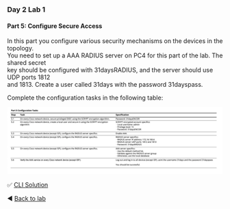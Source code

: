 ### Day 2 Lab 1 
#### Part 5: Configure Secure Access
In this part you configure various security mechanisms on the devices in the topology.  
You need to set up a AAA RADIUS server on PC4 for this part of the lab. The shared secret  
key should be configured with 31daysRADIUS, and the server should use UDP ports 1812  
and 1813. Create a user called 31days with the password 31dayspass.  

Complete the configuration tasks in the following table:

![pt5-tasks1.png](/images/pt5-tasks1.png)

✅ [CLI Solution](/solutions/day2lab1-5.md)

◀️ [Back to lab](https://github.com/tech-zero/ccnp-encor/blob/main/labs/_ciscopress/lab1/README.md)
